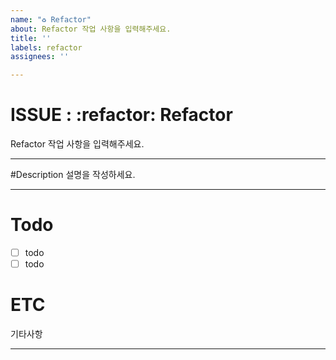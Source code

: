 ```yaml
---
name: "♻️ Refactor"
about: Refactor 작업 사항을 입력해주세요.
title: ''
labels: refactor
assignees: ''

---
```


# ISSUE : :refactor: Refactor
Refactor 작업 사항을 입력해주세요.
***
#Description
설명을 작성하세요.
***
# Todo
- [ ] todo
- [ ] todo
# ETC
기타사항
***
